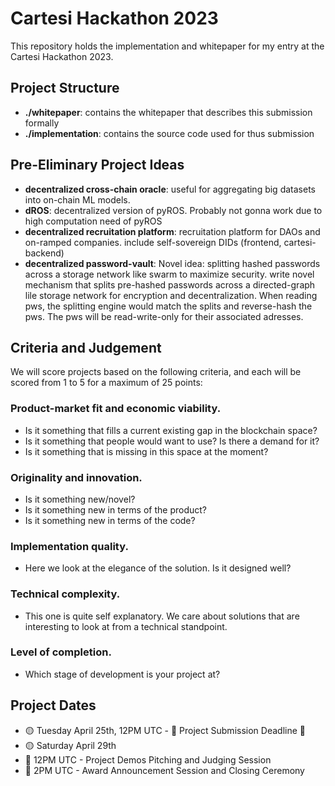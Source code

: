 # Cartesi Hackathon 2023

This repository holds the implementation and whitepaper for my entry at the Cartesi Hackathon 2023.

## Project Structure

- **./whitepaper**: contains the whitepaper that describes this submission formally
- **./implementation**: contains the source code used for thus submission

## Pre-Eliminary Project Ideas

- **decentralized cross-chain oracle**: useful for aggregating big datasets into on-chain ML models.
- **dROS**: decentralized version of pyROS. Probably not gonna work due to high computation need of pyROS
- **decentralized recruitation platform**: recruitation platform for DAOs and on-ramped companies. include self-sovereign DIDs (frontend, cartesi-backend)
- **decentralized password-vault**: Novel idea: splitting hashed passwords across a storage network like swarm to maximize security. write novel mechanism that splits pre-hashed passwords across a directed-graph lile storage network for encryption and decentralization. When reading pws, the splitting engine would match the splits and reverse-hash the pws. The pws will be read-write-only for their associated adresses.


## Criteria and Judgement

We will score projects based on the following criteria, and each will be scored from 1 to 5 for a maximum of 25 points:

### Product-market fit and economic viability.

- Is it something that fills a current existing gap in the blockchain space?
- Is it something that people would want to use? Is there a demand for it?
- Is it something that is missing in this space at the moment?

### Originality and innovation.

- Is it something new/novel?
- Is it something new in terms of the product?
- Is it something new in terms of the code?

### Implementation quality.

- Here we look at the elegance of the solution. Is it designed well?

### Technical complexity.

- This one is quite self explanatory. We care about solutions that are interesting to look at from a technical standpoint.

### Level of completion.

- Which stage of development is your project at?

## Project Dates

- 🟡 Tuesday April 25th, 12PM UTC - 🚨 Project Submission Deadline 🚨
- 🟡 Saturday April 29th
- 🔵 12PM UTC - Project Demos Pitching and Judging Session      
- 🔵 2PM UTC - Award Announcement Session and Closing Ceremony

